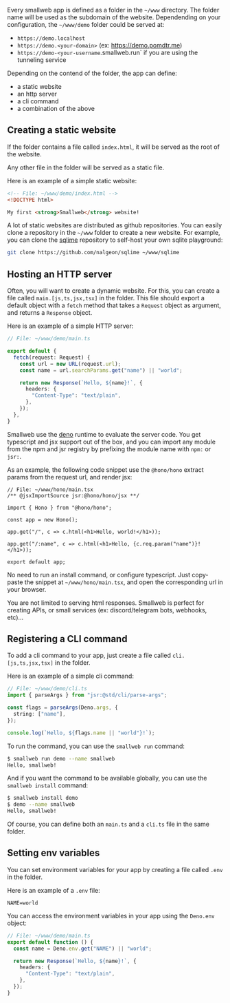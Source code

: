 Every smallweb app is defined as a folder in the `~/www` directory. The folder name will be used as the subdomain of the website. Dependending on your configuration, the `~/www/demo` folder could be served at:

- `https://demo.localhost`
- `https://demo.<your-domain>` (ex: <https://demo.pomdtr.me>)
- `https://demo-<your-username`.smallweb.run` if you are using the tunneling service

Depending on the contend of the folder, the app can define:

- a static website
- an http server
- a cli command
- a combination of the above

## Creating a static website

If the folder contains a file called `index.html`, it will be served as the root of the website.

Any other file in the folder will be served as a static file.

Here is an example of a simple static website:

```html
<!-- File: ~/www/demo/index.html -->
<!DOCTYPE html>

My first <strong>Smallweb</strong> website!
```

A lot of static websites are distributed as github repositories. You can easily clone a repository in the `~/www` folder to create a new website. For example, you can clone the [sqlime](https://github.com/nalgeon/sqlime) repository to self-host your own sqlite playground:

```sh
git clone https://github.com/nalgeon/sqlime ~/www/sqlime
```

## Hosting an HTTP server

Often, you will want to create a dynamic website. For this, you can create a file called `main.[js,ts,jsx,tsx]` in the folder. This file should export a default object with a `fetch` method that takes a `Request` object as argument, and returns a `Response` object.

Here is an example of a simple HTTP server:

```ts
// File: ~/www/demo/main.ts

export default {
  fetch(request: Request) {
    const url = new URL(request.url);
    const name = url.searchParams.get("name") || "world";

    return new Response(`Hello, ${name}!`, {
      headers: {
        "Content-Type": "text/plain",
      },
    });
  },
}
```

Smallweb use the [deno](https://deno.com) runtime to evaluate the server code. You get typescript and jsx support out of the box, and you can import any module from the npm and jsr registry by prefixing the module name with `npm:` or `jsr:`.

As an example, the following code snippet use the `@hono/hono` extract params from the request url, and render jsx:

```tsx
// File: ~/www/hono/main.tsx
/** @jsxImportSource jsr:@hono/hono/jsx **/

import { Hono } from "@hono/hono";

const app = new Hono();

app.get("/", c => c.html(<h1>Hello, world!</h1>));

app.get("/:name", c => c.html(<h1>Hello, {c.req.param("name")}!</h1>));

export default app;
```

No need to run an install command, or configure typescript. Just copy-paste the snippet at `~/www/hono/main.tsx`, and open the corresponding url in your browser.

You are not limited to serving html responses. Smallweb is perfect for creating APIs, or small services (ex: discord/telegram bots, webhooks, etc)...

## Registering a CLI command

To add a cli command to your app, just create a file called `cli.[js,ts,jsx,tsx]` in the folder.

Here is an example of a simple cli command:

```ts
// File: ~/www/demo/cli.ts
import { parseArgs } from "jsr:@std/cli/parse-args";

const flags = parseArgs(Deno.args, {
  string: ["name"],
});

console.log(`Hello, ${flags.name || "world"}!`);
```

To run the command, you can use the `smallweb run` command:

```sh
$ smallweb run demo --name smallweb
Hello, smallweb!
```

And if you want the command to be available globally, you can use the `smallweb install` command:

```sh
$ smallweb install demo
$ demo --name smallweb
Hello, smallweb!
```

Of course, you can define both an `main.ts` and a `cli.ts` file in the same folder.

## Setting env variables

You can set environment variables for your app by creating a file called `.env` in the folder.

Here is an example of a `.env` file:

```env
NAME=world
```

You can access the environment variables in your app using the `Deno.env` object:

```ts
// File: ~/www/demo/main.ts
export default function () {
  const name = Deno.env.get("NAME") || "world";

  return new Response(`Hello, ${name}!`, {
    headers: {
      "Content-Type": "text/plain",
    },
  });
}
```
